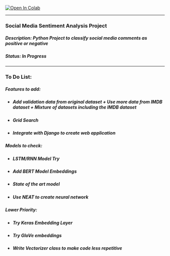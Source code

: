 [![Open In Colab](https://colab.research.google.com/assets/colab-badge.svg)](https://colab.research.google.com/github/dhruvjimulia-sys/Social-Media-Sentiment-Analysis/blob/main/main.ipynb)

---
### **Social Media Sentiment Analysis Project** #
##### Description: Python Project to classify social media comments as positive or negative

##### Status: **In Progress**
---
### To Do List:
##### Features to add:
* ##### Add validation data from original dataset + Use more data from IMDB dataset + Mixture of datasets including the IMDB dataset
* ##### Grid Search
* ##### Integrate with Django to create web application

##### Models to check:
* ##### LSTM/RNN Model Try
* ##### Add BERT Model Embeddings
* ##### State of the art model
* ##### Use NEAT to create neural network

##### Lower Priority:
* ##### Try Keras Embedding Layer
* ##### Try GloVe embeddings
* ##### Write Vectorizer class to make code less repetitive